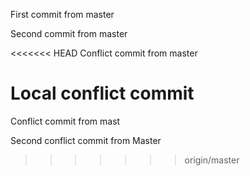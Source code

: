 First commit from master

Second commit from master

<<<<<<< HEAD
Conflict commit from master

Local conflict commit
=======
Conflict commit from mast

Second conflict commit from Master
>>>>>>> origin/master
